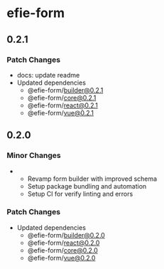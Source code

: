 # efie-form

## 0.2.1

### Patch Changes

- docs: update readme
- Updated dependencies
  - @efie-form/builder@0.2.1
  - @efie-form/core@0.2.1
  - @efie-form/react@0.2.1
  - @efie-form/vue@0.2.1

## 0.2.0

### Minor Changes

- - Revamp form builder with improved schema
  - Setup package bundling and automation
  - Setup CI for verify linting and errors

### Patch Changes

- Updated dependencies
  - @efie-form/builder@0.2.0
  - @efie-form/react@0.2.0
  - @efie-form/core@0.2.0
  - @efie-form/vue@0.2.0
